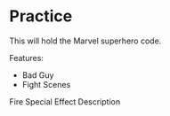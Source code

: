# Practice

This will hold the Marvel superhero code.

Features:
* Bad Guy
* Fight Scenes

Fire Special Effect Description
